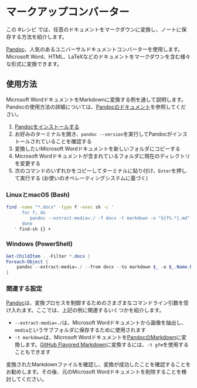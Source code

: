 # マークアップコンバーター

この #レシピ では、任意のドキュメントをマークダウンに変換し、ノートに保存する方法を紹介します。

[Pandoc](https://pandoc.org/)、人気のあるユニバーサルドキュメントコンバーターを使用します。Microsoft Word、HTML、LaTeXなどのドキュメントをマークダウンを含む様々な形式に変換できます。

## 使用方法

Microsoft WordドキュメントをMarkdownに変換する例を通して説明します。Pandocの使用方法の詳細については、[Pandocのドキュメント](https://pandoc.org/MANUAL.html)を参照してください。

1. [Pandocをインストールする](https://pandoc.org/installing.html)
1. お好みのターミナルを開き、`pandoc --version`を実行してPandocがインストールされていることを確認する
1. 変換したいMicrosoft Wordドキュメントを新しいフォルダにコピーする
1. Microsoft Wordドキュメントが含まれているフォルダに現在のディレクトリを変更する
1. 次のコマンドのいずれかをコピーしてターミナルに貼り付け、`Enter`を押して実行する (お使いのオペレーティングシステムに基づく)

### LinuxとmacOS (Bash)

```bash
find -name "*.docx" -type f -exec sh -c '
      for f; do
         pandoc --extract-media=./ -f docx -t markdown -o "${f%.*}.md" "$f"
      done
   ' find-sh {} +
```

### Windows (PowerShell)

```powershell
Get-ChildItem . -Filter *.docx |
Foreach-Object {
    pandoc --extract-media=./ --from docx --to markdown $_ -o $_.Name.Replace('.docx', '.md')
}
```

### 関連する設定

[Pandoc](https://pandoc.org/)は、変換プロセスを制御するためのさまざまなコマンドライン引数を受け入れます。ここでは、上記の例に関連するいくつかを紹介します。

- `--extract-media=./`は、Microsoft Wordドキュメントから画像を抽出し、`media`というサブフォルダに保存するために使用されます
- `-t markdown`は、Microsoft Wordドキュメントを[PandocのMarkdown](https://pandoc.org/MANUAL.html#pandocs-markdown)に変換します。[GitHub Flavored Markdown](https://docs.github.com/ja/get-started/writing-on-github)に変換するには、`-t gfm`を使用することもできます

変換されたMarkdownファイルを確認し、変換が成功したことを確認することをお勧めします。その後、元のMicrosoft Wordドキュメントを削除することを検討してください。


